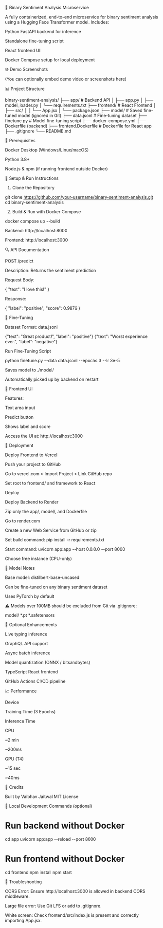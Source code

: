 🌟 Binary Sentiment Analysis Microservice

A fully containerized, end-to-end microservice for binary sentiment analysis using a Hugging Face Transformer model. Includes:

Python FastAPI backend for inference

Standalone fine-tuning script

React frontend UI

Docker Compose setup for local deployment

🌐 Demo Screenshots

(You can optionally embed demo video or screenshots here)



📊 Project Structure

binary-sentiment-analysis/
├── app/                       # Backend API
│   ├── app.py
│   ├── model_loader.py
│   └── requirements.txt
├── frontend/                 # React Frontend
│   ├── src/
│   │   └── App.jsx
│   └── package.json
├── model/                    # Saved fine-tuned model (ignored in Git)
├── data.jsonl                # Fine-tuning dataset
├── finetune.py               # Model fine-tuning script
├── docker-compose.yml
├── Dockerfile (backend)
├── frontend.Dockerfile       # Dockerfile for React app
├── .gitignore
└── README.md

📅 Prerequisites

Docker Desktop (Windows/Linux/macOS)

Python 3.8+

Node.js & npm (if running frontend outside Docker)

🧱 Setup & Run Instructions

1. Clone the Repository

git clone https://github.com/your-username/binary-sentiment-analysis.git
cd binary-sentiment-analysis

2. Build & Run with Docker Compose

docker compose up --build

Backend: http://localhost:8000

Frontend: http://localhost:3000

🔍 API Documentation

POST /predict

Description: Returns the sentiment prediction

Request Body:

{
  "text": "I love this!"
}

Response:

{
  "label": "positive",
  "score": 0.9876
}

🔧 Fine-Tuning

Dataset Format: data.jsonl

{"text": "Great product!", "label": "positive"}
{"text": "Worst experience ever.", "label": "negative"}

Run Fine-Tuning Script

python finetune.py --data data.jsonl --epochs 3 --lr 3e-5

Saves model to ./model/

Automatically picked up by backend on restart

🎨 Frontend UI

Features:

Text area input

Predict button

Shows label and score

Access the UI at: http://localhost:3000

🚀 Deployment

Deploy Frontend to Vercel

Push your project to GitHub

Go to vercel.com > Import Project > Link GitHub repo

Set root to frontend/ and framework to React

Deploy

Deploy Backend to Render

Zip only the app/, model/, and Dockerfile

Go to render.com

Create a new Web Service from GitHub or zip

Set build command: pip install -r requirements.txt

Start command: uvicorn app:app --host 0.0.0.0 --port 8000

Choose free instance (CPU-only)

📅 Model Notes

Base model: distilbert-base-uncased

Can be fine-tuned on any binary sentiment dataset

Uses PyTorch by default

⚠️ Models over 100MB should be excluded from Git via .gitignore:

model/
*.pt
*.safetensors

🌟 Optional Enhancements

Live typing inference

GraphQL API support

Async batch inference

Model quantization (ONNX / bitsandbytes)

TypeScript React frontend

GitHub Actions CI/CD pipeline

📈 Performance

Device

Training Time (3 Epochs)

Inference Time

CPU

~2 min

~200ms

GPU (T4)

~15 sec

~40ms

🙏 Credits

Built by Vaibhav Jaitwal
MIT License

📁 Local Development Commands (optional)

# Run backend without Docker
cd app
uvicorn app:app --reload --port 8000

# Run frontend without Docker
cd frontend
npm install
npm start

🚫 Troubleshooting

CORS Error: Ensure http://localhost:3000 is allowed in backend CORS middleware.

Large file error: Use Git LFS or add to .gitignore.

White screen: Check frontend/src/index.js is present and correctly importing App.jsx.
